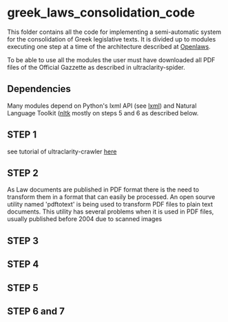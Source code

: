 # greek_laws_consolidation_code
This folder contains all the code for implementing a semi-automatic system for the consolidation of Greek legislative texts. It is divided up to modules executing one step at a time of the architecture described at [Openlaws](http://www.openlaws.gr/legislation/2016/10/17/revised-architecture/).

To be able to use all the modules the user must have downloaded all PDF files of the Official Gazzette as described in ultraclarity-spider.

## Dependencies
Many modules depend on Python's lxml API (see [lxml](http://lxml.de/tutorial.html)) and Natural Language Toolkit ([nltk](http://www.nltk.org/api/nltk.html) mostly on steps 5 and 6 as described below.

## STEP 1
see tutorial of ultraclarity-crawler [here](https://github.com/OpenLawsGR/ultraclarity-crawler)

## STEP 2
As Law documents are published in PDF format there is the need to transform them in a format that can easily be processed. An open sourve utility named 'pdftotext' is being used to transform PDF files to plain text documents. This utility has several problems when it is used in PDF files, usually published before 2004 due to scanned images

## STEP 3

## STEP 4

## STEP 5

## STEP 6 and 7


